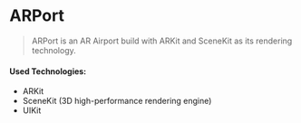 #  ARPort

> ARPort is an AR Airport build with ARKit and SceneKit as its rendering technology.

#### Used Technologies:

* ARKit
* SceneKit (3D high-performance rendering engine)
* UIKit
